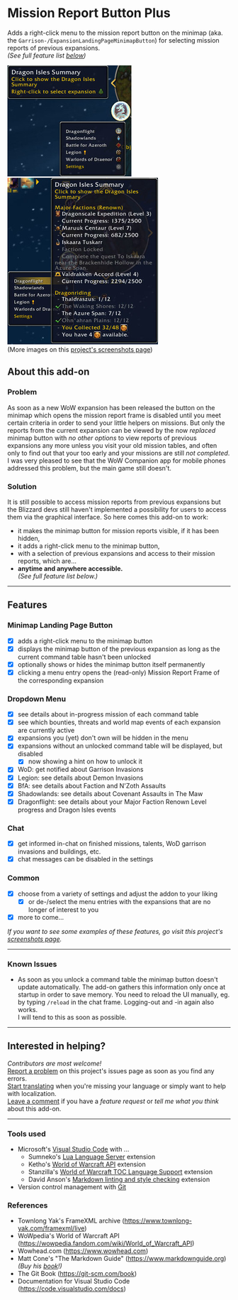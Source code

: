 # Mission Report Button Plus

Adds a right-click menu to the mission report button on the minimap (aka. the `Garrison-/ExpansionLandingPageMinimapButton`) for selecting mission reports of previous expansions.  
*(See full feature list [below](#features))*  
  
<!-- ![Button tooltip and right-click menu with expansion names](.screenshots/mbrp_tooltip-dropdown.jpg "Right-click on the Kyrian mission report button on the minimap opens the menu.")
![The right-click menu with in-progress mission infos](.screenshots/mbrp_dropdown_bfa-missioncount.jpg "Mouse-over a menu entry shows details about running missions.")   -->
  
![Button tooltip and right-click menu with expansion names](.screenshots/mbrp_tooltip-dropdown_df-winter.jpg "Button tooltip and right-click menu with expansion names")
![Button tooltip and right-click menu with expansion names](.screenshots/mrbp_menu-tooltip_df-summary.jpg "The MRBP Dragon Isles Summary tooltip")  
(More images on this [project's screenshots page](https://www.curseforge.com/wow/addons/mission-report-button-plus/screenshots))  

## About this add-on

### Problem

As soon as a new WoW expansion has been released the button on the minimap which opens the mission report frame is disabled until you meet certain criteria in order to send your little helpers on missions. But only the reports from the current expansion can be viewed by the now *replaced* minimap button with *no other options* to view reports of previous expansions any more unless you visit your old mission tables, and often only to find out that your too early and your missions are still *not completed*.  
I was very pleased to see that the WoW Companion app for mobile phones addressed this problem, but the main game still doesn't.

### Solution

It is still possible to access mission reports from previous expansions but the Blizzard devs still haven't implemented a possibility for users to access them via the graphical interface. So here comes this add-on to work:

+ it makes the minimap button for mission reports visible, if it has been hidden,  
+ it adds a right-click menu to the minimap button,  
+ with a selection of previous expansions and access to their mission reports, which are...  
+ **anytime and anywhere accessible.**  
*(See full feature list below.)*  

----

## Features

### Minimap Landing Page Button

+ [x] adds a right-click menu to the minimap button
+ [x] displays the minimap button of the previous expansion as long as the current command table hasn't been unlocked
+ [x] optionally shows or hides the minimap button itself permanently
+ [x] clicking a menu entry opens the (read-only) Mission Report Frame of the corresponding expansion

### Dropdown Menu

+ [x] see details about in-progress mission of each command table
+ [x] see which bounties, threats and world map events of each expansion are currently active
+ [x] expansions you (yet) don't own will be hidden in the menu
+ [x] expansions without an unlocked command table will be displayed, but disabled
  + [x] now showing a hint on how to unlock it
+ [x] WoD: get notified about Garrison Invasions
+ [x] Legion: see details about Demon Invasions
+ [x] BfA: see details about Faction and N'Zoth Assaults
+ [x] Shadowlands: see details about Covenant Assaults in The Maw
+ [x] Dragonflight: see details about your Major Faction Renown Level progress and Dragon Isles events

### Chat

+ [x] get informed in-chat on finished missions, talents, WoD garrison invasions and buildings, etc.
+ [x] chat messages can be disabled in the settings

### Common

+ [x] choose from a variety of settings and adjust the addon to your liking
  + [x] or de-/select the menu entries with the expansions that are no longer of interest to you
+ [x] more to come...
  
*If you want to see some examples of these features, go visit this project's [screenshots page](https://www.curseforge.com/wow/addons/mission-report-button-plus/screenshots).*  

----

### Known Issues

+ As soon as you unlock a command table the minimap button doesn't update automatically. The add-on gathers this information only once at startup in order to save memory. You need to reload the UI manually, eg. by typing `/reload` in the chat frame. Logging-out and -in again also works.  
  I will tend to this as soon as possible.

----

## Interested in helping?

*Contributors are most welcome!*  
[Report a problem](https://github.com/erglo/mission-report-button-plus/issues) on this project's issues page as soon as you find any errors.  
[Start translating](https://www.curseforge.com/wow/addons/mission-report-button-plus/localization) when you're missing your language or simply want to help with localization.  
[Leave a comment](https://www.curseforge.com/wow/addons/mission-report-button-plus#comments) if you have a *feature request* or *tell me what you think* about this add-on.

----

### Tools used

+ Microsoft's [Visual Studio Code](https://code.visualstudio.com) with ...  
  + Sumneko's [Lua Language Server](https://github.com/LuaLS/lua-language-server) extension  
  + Ketho's [World of Warcraft API](https://github.com/Ketho/vscode-wow-api) extension  
  + Stanzilla's [World of Warcraft TOC Language Support](https://github.com/Stanzilla/vscode-wow-toc) extension  
  + David Anson's [Markdown linting and style checking](https://github.com/DavidAnson/vscode-markdownlint) extension  
+ Version control management with [Git](https://git-scm.com)

### References

+ Townlong Yak's FrameXML archive (<https://www.townlong-yak.com/framexml/live>)
+ WoWpedia's World of Warcraft API (<https://wowpedia.fandom.com/wiki/World_of_Warcraft_API>)
+ Wowhead.com (<https://www.wowhead.com>)
+ Matt Cone's "The Markdown Guide" (<https://www.markdownguide.org>)
  *(Buy his [book](https://www.markdownguide.org/book)!)*
+ The Git Book (<https://git-scm.com/book>)
+ Documentation for Visual Studio Code (<https://code.visualstudio.com/docs>)
